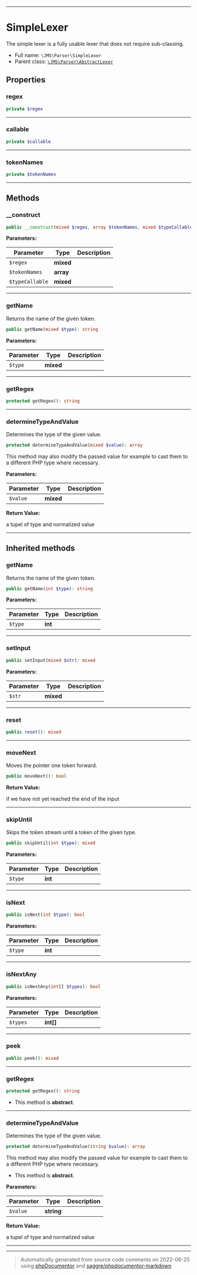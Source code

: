 ***

# SimpleLexer

The simple lexer is a fully usable lexer that does not require sub-classing.



* Full name: `\JMS\Parser\SimpleLexer`
* Parent class: [`\JMS\Parser\AbstractLexer`](./AbstractLexer.md)



## Properties


### regex



```php
private $regex
```






***

### callable



```php
private $callable
```






***

### tokenNames



```php
private $tokenNames
```






***

## Methods


### __construct



```php
public __construct(mixed $regex, array $tokenNames, mixed $typeCallable): mixed
```








**Parameters:**

| Parameter | Type | Description |
|-----------|------|-------------|
| `$regex` | **mixed** |  |
| `$tokenNames` | **array** |  |
| `$typeCallable` | **mixed** |  |




***

### getName

Returns the name of the given token.

```php
public getName(mixed $type): string
```








**Parameters:**

| Parameter | Type | Description |
|-----------|------|-------------|
| `$type` | **mixed** |  |




***

### getRegex



```php
protected getRegex(): string
```











***

### determineTypeAndValue

Determines the type of the given value.

```php
protected determineTypeAndValue(mixed $value): array
```

This method may also modify the passed value for example to cast them to
a different PHP type where necessary.






**Parameters:**

| Parameter | Type | Description |
|-----------|------|-------------|
| `$value` | **mixed** |  |


**Return Value:**

a tupel of type and normalized value



***


## Inherited methods


### getName

Returns the name of the given token.

```php
public getName(int $type): string
```








**Parameters:**

| Parameter | Type | Description |
|-----------|------|-------------|
| `$type` | **int** |  |




***

### setInput



```php
public setInput(mixed $str): mixed
```








**Parameters:**

| Parameter | Type | Description |
|-----------|------|-------------|
| `$str` | **mixed** |  |




***

### reset



```php
public reset(): mixed
```











***

### moveNext

Moves the pointer one token forward.

```php
public moveNext(): bool
```









**Return Value:**

if we have not yet reached the end of the input



***

### skipUntil

Skips the token stream until a token of the given type.

```php
public skipUntil(int $type): mixed
```








**Parameters:**

| Parameter | Type | Description |
|-----------|------|-------------|
| `$type` | **int** |  |




***

### isNext



```php
public isNext(int $type): bool
```








**Parameters:**

| Parameter | Type | Description |
|-----------|------|-------------|
| `$type` | **int** |  |




***

### isNextAny



```php
public isNextAny(int[] $types): bool
```








**Parameters:**

| Parameter | Type | Description |
|-----------|------|-------------|
| `$types` | **int[]** |  |




***

### peek



```php
public peek(): mixed
```











***

### getRegex



```php
protected getRegex(): string
```




* This method is **abstract**.






***

### determineTypeAndValue

Determines the type of the given value.

```php
protected determineTypeAndValue(string $value): array
```

This method may also modify the passed value for example to cast them to
a different PHP type where necessary.


* This method is **abstract**.



**Parameters:**

| Parameter | Type | Description |
|-----------|------|-------------|
| `$value` | **string** |  |


**Return Value:**

a tupel of type and normalized value



***


***
> Automatically generated from source code comments on 2022-06-25 using [phpDocumentor](http://www.phpdoc.org/) and [saggre/phpdocumentor-markdown](https://github.com/Saggre/phpDocumentor-markdown)
